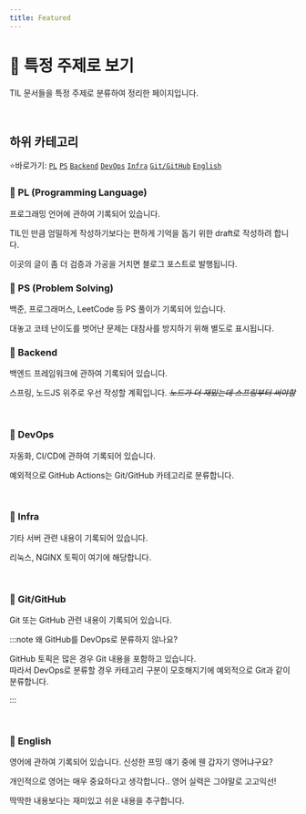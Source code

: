 ```yaml
---
title: Featured
---
```


# 📑 특정 주제로 보기

TIL 문서들을 특정 주제로 분류하여 정리한 페이지입니다.

<br />

## 하위 카테고리

⭐바로가기: 
[`PL`](https://til.qriosity.dev/featured/pl/java/java-introduction)
[`PS`](https://til.qriosity.dev/featured/ps/java-snippets-for-ps)
[`Backend`](https://til.qriosity.dev/featured/backend/spring/spring_main)
[`DevOps`](https://til.qriosity.dev/featured/devops/jenkins/setting-jenkins-server-with-oracle-cloud)
[`Infra`](https://til.qriosity.dev/featured/infra/setting-redirection-in-apache-server-with-oracle-cloud)
[`Git/GitHub`](https://til.qriosity.dev/featured/git-github/github-action/aoji-for-integration-dev-note)
[`English`](https://til.qriosity.dev/featured/english/dev-vocab/a)
<br />

### 📕 PL (Programming Language)

프로그래밍 언어에 관하여 기록되어 있습니다.

TIL인 만큼 엄밀하게 작성하기보다는 편하게 기억을 돕기 위한 draft로 작성하려 합니다.

이곳의 글이 좀 더 검증과 가공을 거치면 블로그 포스트로 발행됩니다.
<br />

### 📙 PS (Problem Solving)

백준, 프로그래머스, LeetCode 등 PS 풀이가 기록되어 있습니다.

대놓고 코테 난이도를 벗어난 문제는 대참사를 방지하기 위해 별도로 표시됩니다.
<br />

### 📒 Backend

백엔드 프레임워크에 관하여 기록되어 있습니다.

스프링, 노드JS 위주로 우선 작성할 계획입니다. _~~노드가 더 재밌는데 스프링부터 써야함~~_

<br />

### 📗 DevOps

자동화, CI/CD에 관하여 기록되어 있습니다.

예외적으로 GitHub Actions는 Git/GitHub 카테고리로 분류합니다.

<br />

### 📘 Infra

기타 서버 관련 내용이 기록되어 있습니다.

리눅스, NGINX 토픽이 여기에 해당합니다.

<br />

### 📓 Git/GitHub

Git 또는 GitHub 관련 내용이 기록되어 있습니다.

:::note 왜 GitHub를 DevOps로 분류하지 않나요?

GitHub 토픽은 많은 경우 Git 내용을 포함하고 있습니다.<br />
따라서 DevOps로 분류할 경우 카테고리 구분이 모호해지기에 예외적으로 Git과 같이 분류합니다.

:::

<br />

### 📔 English

영어에 관하여 기록되어 있습니다. 신성한 프밍 얘기 중에 웬 갑자기 영어냐구요?

개인적으로 영어는 매우 중요하다고 생각합니다.. 영어 실력은 그야말로 고고익선!

딱딱한 내용보다는 재미있고 쉬운 내용을 추구합니다.